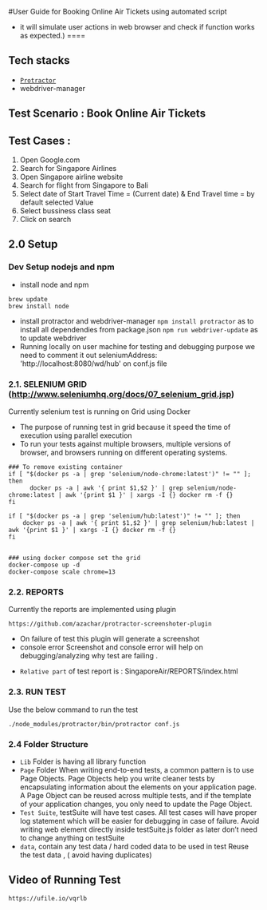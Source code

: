 #User Guide for Booking Online Air Tickets using automated script
 - it will simulate user actions in web browser and check if function works as expected.)
====
## Tech stacks

- [`Protractor`](http://www.protractortest.org/#/)
- webdriver-manager

## Test Scenario : Book Online Air Tickets
## Test Cases :
1. Open Google.com
2. Search for Singapore Airlines
3. Open Singapore airline website
4. Search for flight from Singapore to Bali
5. Select date of Start Travel Time = (Current date) & End Travel time = by default selected Value
6. Select bussiness class seat
7. Click on search


## 2.0 Setup
### Dev Setup nodejs and npm
* install node and npm
```
brew update
brew install node
```
* install protractor and webdriver-manager
```npm install protractor``` as to install all dependendies from package.json
```npm run webdriver-update``` as to update webdriver 
* Running locally on user machine for testing and debugging purpose we need to comment it out seleniumAddress: 'http://localhost:8080/wd/hub' on conf.js file


### 2.1. SELENIUM GRID (http://www.seleniumhq.org/docs/07_selenium_grid.jsp)
Currently selenium test is running on Grid using Docker
- The purpose of running test in grid because it speed the time of execution using parallel execution
- To run your tests against multiple browsers, multiple versions of browser, and browsers running on different operating systems.

```
### To remove existing container
if [ "$(docker ps -a | grep 'selenium/node-chrome:latest')" != "" ]; then
      docker ps -a | awk '{ print $1,$2 }' | grep selenium/node-chrome:latest | awk '{print $1 }' | xargs -I {} docker rm -f {}
fi
    
if [ "$(docker ps -a | grep 'selenium/hub:latest')" != "" ]; then
    docker ps -a | awk '{ print $1,$2 }' | grep selenium/hub:latest | awk '{print $1 }' | xargs -I {} docker rm -f {}
fi


### using docker compose set the grid
docker-compose up -d
docker-compose scale chrome=13

```


### 2.2. REPORTS
Currently the reports are implemented using plugin
```plugin
https://github.com/azachar/protractor-screenshoter-plugin
```
 - On failure of test this plugin will generate a screenshot 
 -  console error 
 Screenshot and console error will help on debugging/analyzing why test are failing .
 * `Relative part` of test report is : SingaporeAir/REPORTS/index.html

### 2.3. RUN TEST
Use the below command to run the test
```
./node_modules/protractor/bin/protractor conf.js
```

### 2.4 Folder Structure

- `Lib` Folder is having all library function
- `Page` Folder When writing end-to-end tests, a common pattern is to use Page Objects. Page Objects help you write cleaner tests by encapsulating information about the elements on your application page. A Page Object can be reused across multiple tests, and if the template of your application changes, you only need to update the Page Object.
- `Test Suite`, testSuite will have test cases. All test cases will have proper log statement which will be easier for debugging in case of failure. Avoid writing web element directly inside testSuite.js folder as later don’t need to change anything on testSuite 
 - `data`, contain any test data / hard coded data to be used in test
 Reuse the test data , ( avoid having duplicates)

 ## Video of Running Test 
 ```https://ufile.io/vqrlb```
